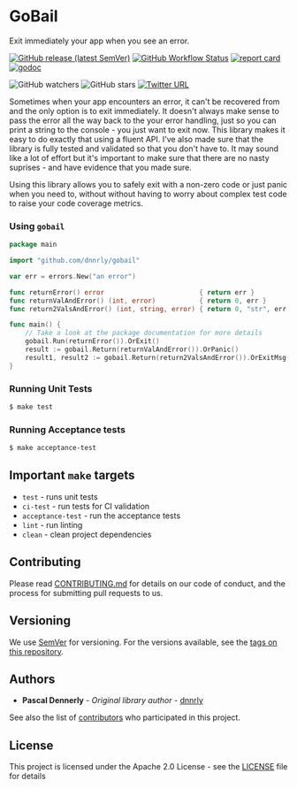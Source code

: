 # GoBail

Exit immediately your app when you see an error.

[![GitHub release (latest SemVer)](https://img.shields.io/github/v/release/dnnrly/gobail)](https://github.com/dnnrly/gobail/releases/latest)
[![GitHub Workflow Status](https://img.shields.io/github/workflow/status/dnnrly/gobail/Release%20workflow)](https://github.com/dnnrly/gobail/actions?query=workflow%3A%22Release+workflow%22)
[![report card](https://goreportcard.com/badge/github.com/dnnrly/gobail)](https://goreportcard.com/report/github.com/dnnrly/gobail)
[![godoc](https://godoc.org/github.com/dnnrly/gobail?status.svg)](http://godoc.org/github.com/dnnrly/gobail)

![GitHub watchers](https://img.shields.io/github/watchers/dnnrly/gobail?style=social)
![GitHub stars](https://img.shields.io/github/stars/dnnrly/gobail?style=social)
[![Twitter URL](https://img.shields.io/twitter/url?style=social&url=https%3A%2F%2Fgithub.com%2Fdnnrly%2Fgobail)](https://twitter.com/intent/tweet?url=https://github.com/dnnrly/gobail)

Sometimes when your app encounters an error, it can't be recovered from and the only option is to exit immediately. It doesn't always make sense to pass the error all the way back to the your error handling, just so you can print a string to the console - you just want to exit now. This library makes it easy to do exactly that using a fluent API. I've also made sure that the library is fully tested and validated so that you don't have to. It may sound like a lot of effort but it's important to make sure that there are no nasty suprises - and have evidence that you made sure.

Using this library allows you to safely exit with a non-zero code or just panic when you need to, without without having to worry about complex test code to raise your code coverage metrics.

### Using `gobail`

```go
package main

import "github.com/dnnrly/gobail"

var err = errors.New("an error")

func returnError() error                        { return err }
func returnValAndError() (int, error)           { return 0, err }
func return2ValsAndError() (int, string, error) { return 0, "str", err }

func main() {
    // Take a look at the package documentation for more details
    gobail.Run(returnError()).OrExit()
    result := gobail.Return(returnValAndError()).OrPanic()
    result1, result2 := gobail.Return(return2ValsAndError()).OrExitMsg("something went wrong: %v")
}
```

### Running Unit Tests

```bash
$ make test
```

### Running Acceptance tests

```bash
$ make acceptance-test
```

## Important `make` targets

* `test` - runs unit tests
* `ci-test` - run tests for CI validation
* `acceptance-test` - run the acceptance tests
* `lint` -  run linting
* `clean` - clean project dependencies


## Contributing

Please read [CONTRIBUTING.md](CONTRIBUTING.md) for details on our code of conduct, and the process for submitting pull requests to us.

## Versioning

We use [SemVer](http://semver.org/) for versioning. For the versions available, see the [tags on this repository](https://github.com/dnnrly/gobail/tags). 

## Authors

* **Pascal Dennerly** - *Original library author* - [dnnrly](https://github.com/dnnrly)

See also the list of [contributors](https://github.com/dnnrly/gobail/contributors) who participated in this project.

## License

This project is licensed under the Apache 2.0 License - see the [LICENSE](LICENSE) file for details

